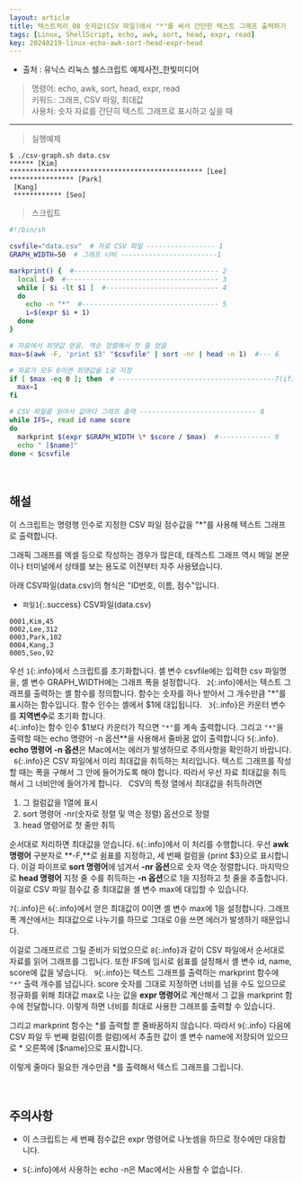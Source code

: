 ```yaml
---
layout: article
title: 텍스트처리_08 숫자값(CSV 파일)에서 "*"를 써서 간단한 텍스트 그래프 출력하기
tags: [Linux, ShellScript, echo, awk, sort, head, expr, read]
key: 20240219-linux-echo-awk-sort-head-expr-head
---
```


- 출처 : 유닉스 리눅스 쉘스크립트 예제사전_한빛미디어

> 명령어: echo, awk, sort, head, expr, read  
> 키워드: 그래프, CSV 파일, 최대값  
> 사용처: 숫자 자료를 간단히 텍스트 그래프로 표시하고 싶을 때

--- 

> 실행예제

```
$ ./csv-graph.sh data.csv
****** [Kim]
************************************************ [Lee]
**************** [Park]
 [Kang]
 ************ [Seo]
```

> 스크립트

```bash
#!/bin/sh

csvfile="data.csv"  # 자료 CSV 파일 ----------------- 1
GRAPH_WIDTH=50  # 그래프 너비 ------------------------1

markprint() {  #------------------------------------ 2
  local i=0  #-------------------------------------- 3
  while [ $i -lt $1 ]  #---------------------------- 4
  do
    echo -n "*"  #---------------------------------- 5
    i=$(expr $i + 1)
  done
}

# 자료에서 최댓값 얻음. 역순 정렬해서 첫 줄 얻음
max=$(awk -F, 'print $3' "$csvfile" | sort -nr | head -n 1)  #--- 6

# 자료가 모두 0이면 최댓값을 1로 지정
if [ $max -eq 0 ]; then  # ---------------------------------------7(if문)
  max=1
fi

# CSV 파일을 읽어서 값마다 그래프 출력 ----------------------------- 8
while IFS=, read id name score
do
  markprint $(expr $GRAPH_WIDTH \* $score / $max)  #------------- 9
  echo " [$name]"
done < $csvfile
```

&nbsp;
&nbsp;
                                                
## **해설**

이 스크립트는 명령행 인수로 지정한 CSV 파일 점수값을 "*"를 사용해 텍스트 그래프로 출력합니다.

그래픽 그래프를 엑셀 등으로 작성하는 경우가 많은데, 태겍스트 그래프 역시 메일 본문이나 터미널에서 상태를 보는 용도로 이전부터 자주 사용됐습니다.

아래 CSV파일(data.csv)의 형식은 "ID번호, 이름, 점수"입니다.

- `파일1`{:.success} CSV파일(data.csv)
```
0001,Kim,45
0002,Lee,312
0003,Park,102
0004,Kang,3
0005,Seo,92
```

우선 `1`{:.info}에서 스크립트를 초기화합니다. 셸 변수 csvfile에는 입력한 csv 파일명을, 셸 변수 GRAPH_WIDTH에는 그래프 폭을 설정합니다.
 
`2`{:.info}에서는 텍스트 그래프를 출력하는 셸 함수를 정의합니다. 함수는 숫자를 하나 받아서 그 개수만큼 "*"를 표시하는 함수입니다. 함수 인수는 셸에서 $1에 대입됩니다.
 
`3`{:.info}은 카운터 변수를 **지역변수**로 초기화 합니다.  
`4`{:.info}는 함수 인수 $1보다 카운터가 작으면 `"*"`를 계속 출력합니다. 그리고 `"*"`을 출력할 때는 echo 명령어 -n 옵션**을 사용해서 줄바꿈 없이 출력합니다
`5`{:.info}.  
**echo 명령어 -n 옵션**은 Mac에서는 에러가 발생하므로 주의사항을 확인하기 바랍니다.
 
`6`{:.info}은 CSV 파일에서 미리 최대값을 취득하는 처리입니다. 텍스트 그래프를 작성할 때는 폭을 구해서 그 안에 들어가도록 해야 합니다. 따라서 우선 자료 최대값을 취득해서 그 너비안에 들어가게 합니다.
 
CSV의 특정 열에서 최대값을 취득하려면

1. 그 컬럼값을 1열에 표시
2. sort 명령어 -nr(숫자로 정렬 및 역순 정렬) 옵션으로 정렬
3. head 명령어로 첫 줄만 취득

순서대로 처리하면 최대값을 얻습니다. `6`{:.info}에서 이 처리를 수행합니다. 우선 **awk 명령어** 구분자로 **-F,**로 쉼표를 지정하고, 세 번째 컬럼을 {print $3}으로 표시합니다. 이걸 파이프로 **sort 명령어**에 넘겨서 **-nr 옵션**으로 숫자 역순 정렬합니다. 마지막으로 **head 명령어** 지정 줄 수를 취득하는 **-n 옵션**으로 1을 지정하고 첫 줄을 추출합니다. 이걸로 CSV 파일 점수값 중 최대값을 셸 변수 max에 대입할 수 있습니다.

`7`{:.info}은 `6`{:.info}에서 얻은 최대값이 0이면 셸 변수 max에 1을 설정합니다. 그래프 폭 계산에서는 최대값으로 나누기를 하므로 그대로 0을 쓰면 에러가 발생하기 때문입니다.

이걸로 그래프르르 그릴 준비가 되었으므로 `8`{:.info}과 같이 CSV 파일에서 순서대로 자료를 읽어 그래프를 그립니다. 또한 IFS에 임시로 쉼표를 설정해서 셸 변수 id, name, score에 값을 넣습니다.
 
`9`{:.info}는 텍스트 그래프를 출력하는 markprint 함수에 `"*"` 출력 개수를 넘깁니다. score 숫자를 그대로 지정하면 너비를 넘을 수도 있으므로 정규화를 위해 최대값 max로 나눈 값을 **expr 명령어**로 계산해서 그 값을 markprint 함수에 전달합니다. 이렇게 하면 너비를 최대로 사용한 그래프를 출력할 수 있습니다.

그리고 markprint 함수는 *를 출력할 뿐 줄바꿈하지 않습니다. 따라서 `9`{:.info} 다음에 CSV 파일 두 번째 컬럼(이름 컬럼)에서 추출한 값이 셸 변수 name에 저장되어 있으므로 * 오른쪽에 [$name]으로 표시합니다.

이렇게 줄마다 필요한 개수만큼 *를 출력해서 텍스트 그래프를 그립니다.

&nbsp;
&nbsp;

## **주의사항**

- 이 스크립트는 세 번째 점수값은 expr 명령어로 나눗셈을 하므로 정수에만 대응합니다.

- `5`{:.info}에서 사용하는 echo -n은 Mac에서는 사용할 수 없습니다.
